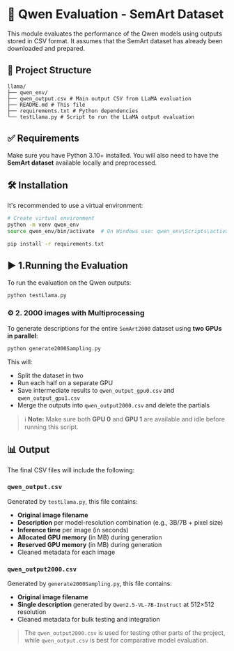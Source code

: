 # 🤖 Qwen Evaluation - SemArt Dataset

This module evaluates the performance of the Qwen models using outputs stored in CSV format. It assumes that the SemArt dataset has already been downloaded and prepared.

## 📁 Project Structure

```
llama/
├── qwen_env/ 
├── qwen_output.csv # Main output CSV from LLaMA evaluation
├── README.md # This file
├── requirements.txt # Python dependencies
└── testLlama.py # Script to run the LLaMA output evaluation
```

## ✅ Requirements

Make sure you have Python 3.10+ installed. You will also need to have the **SemArt dataset** available locally and preprocessed.

## 🛠️ Installation

It's recommended to use a virtual environment:

```bash
# Create virtual environment
python -m venv qwen_env
source qwen_env/bin/activate  # On Windows use: qwen_env\Scripts\activate

pip install -r requirements.txt
```

## ▶️ 1.Running the Evaluation

To run the evaluation on the Qwen outputs:

```bash
python testLlama.py
```

### ⚙️ 2. 2000 images with Multiprocessing

To generate descriptions for the entire `SemArt2000` dataset using **two GPUs in parallel**:

```bash
python generate2000Sampling.py
```

This will:

- Split the dataset in two  
- Run each half on a separate GPU  
- Save intermediate results to `qwen_output_gpu0.csv` and `qwen_output_gpu1.csv`  
- Merge the outputs into `qwen_output2000.csv` and delete the partials  

> ℹ️ **Note:** Make sure both **GPU 0** and **GPU 1** are available and idle before running this script.

## 📊 Output

The final CSV files will include the following:

### `qwen_output.csv`
Generated by `testLlama.py`, this file contains:

- **Original image filename**
- **Description** per model-resolution combination (e.g., 3B/7B + pixel size)
- **Inference time** per image (in seconds)
- **Allocated GPU memory** (in MB) during generation
- **Reserved GPU memory** (in MB) during generation
- Cleaned metadata for each image

### `qwen_output2000.csv`
Generated by `generate2000Sampling.py`, this file contains:

- **Original image filename**
- **Single description** generated by `Qwen2.5-VL-7B-Instruct` at 512×512 resolution
- Cleaned metadata for bulk testing and integration

> The `qwen_output2000.csv` is used for testing other parts of the project, while `qwen_output.csv` is best for comparative model evaluation.

